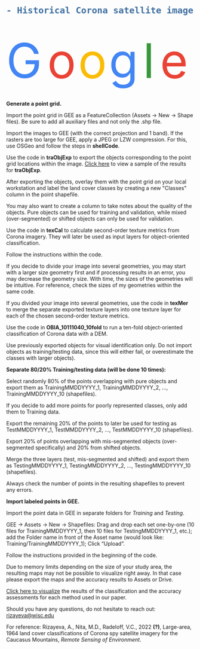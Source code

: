 

<h1>
    
```diff
- Historical Corona satellite imagery classification within GEE
```
</h1>

<svg xmlns="http://www.w3.org/2000/svg" viewBox="0 0 55 20" fill="green">
    <text x="0" y="15" fill="#4285f4">G</text>
    <text x="12" y="15" fill="#ea4335">o</text>
    <text x="21" y="15" fill="#fbbc05">o</text>
    <text x="30" y="15" fill="#4285f4">g</text>
    <text x="40" y="15" fill="#389738">l</text>
    <text x="45" y="15" fill="#ea4335">e</text>
</svg>


  **Generate a point grid.**
  
  Import the point grid in GEE as a FeatureCollection (Assets -> New -> Shape files). Be sure to add all auxiliary files and not only the .shp file.

Import the images to GEE (with the correct projection and 1 band). If the rasters are too large for GEE, apply a JPEG or LZW compression. For this, use OSGeo and follow the steps in **shellCode**.

Use the code in **traObjExp** to export the objects corresponding to the point grid locations within the image. <a target="_blank" href="https://rizayeva.users.earthengine.app/view/step1">Click here</a> to view a sample of the results for **traObjExp**.

After exporting the objects, overlay them with the point grid on your local workstation and label the land cover classes by creating a new "Classes" column in the point shapefile.

You may also want to create a column to take notes about the quality of the objects. Pure objects can be used for training and validation, while mixed (over-segmented) or shifted objects can only be used for validation.


Use the code in **texCal** to calculate second-order texture metrics from Corona imagery. They will later be used as input layers for object-oriented classification.

Follow the instructions within the code.

If you decide to divide your image into several geometries, you may start with a larger size geometry first and if processing results in an error, you may decrease the geometry size. With time, the sizes of the geometries will be intuitive. For reference, check the sizes of my geometries within the same code.

If you divided your image into several geometries, use the code in **texMer** to merge the separate exported texture layers into one texture layer for each of the chosen second-order texture metrics. 


Use the code in **OBIA_10111040_10fold** to run a ten-fold object-oriented classification of Corona data with a DEM. 

Use previously exported objects for visual identification only. Do not import objects as training/testing data, since this will either fail, or overestimate the classes with larger objects).

**Separate 80/20% Training/testing data (will be done 10 times):**


Select randomly 80% of the points overlapping with pure objects and export them as TrainingMMDDYYYY_1, TrainingMMDDYYYY_2, …, TrainingMMDDYYYY_10 (shapefiles).

If you decide to add more points for poorly represented classes, only add them to Training data.

Export the remaining 20% of the points to later be used for testing as TestMMDDYYYY_1, TestMMDDYYYY_2, …, TestMMDDYYYY_10 (shapefiles).

Export 20% of points overlapping with mis-segmented objects (over-segmented specifically) and 20% from shifted objects.

Merge the three layers (test, mis-segmented and shifted) and export them as TestingMMDDYYYY_1, TestingMMDDYYYY_2, …, TestingMMDDYYYY_10 (shapefiles).

Always check the number of points in the resulting shapefiles to prevent any errors.

**Import labeled points in GEE.**

Import the point data in GEE in separate folders for *Training* and *Testing*. 

GEE -> Assets -> New -> Shapefiles: Drag and drop each set one-by-one (10 files for TrainingMMDDYYYY_1, then 10 files for TestingMMDDYYYY_1, etc.); add the Folder name in front of the Asset name (would look like: Training/TrainingMMDDYYYY_1); Click “Upload”.

Follow the instructions provided in the beginning of the code. 

Due to memory limits depending on the size of your study area, the resulting maps may not be possible to visualize right away. In that case please export the maps and the accuracy results to Assets or Drive.


<a target="_blank" href="https://rizayeva.users.earthengine.app/view/coronaclassificationvisualization">Click here to visualize</a> the results of the classification and the accuracy assessments for each  method used in our paper.


Should you have any questions, do not hesitate to reach out: rizayeva@wisc.edu

For reference:
Rizayeva, A., Nita, M.D., Radeloff, V.C., 2022 **(?)**, Large-area, 1964 land cover classifications of Corona spy satellite imagery for the Caucasus Mountains, *Remote Sensing of Environment*.
